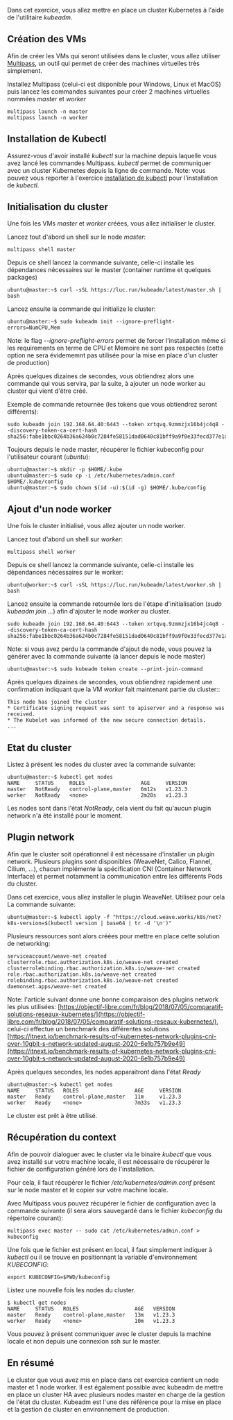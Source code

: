 Dans cet exercice, vous allez mettre en place un cluster Kubernetes à l'aide de l'utilitaire *kubeadm*.

## Création des VMs

Afin de créer les VMs qui seront utilisées dans le cluster, vous allez utiliser [Multipass](https://multipass.run), un outil qui permet de créer des machines virtuelles très simplement.

Installez Multipass (celui-ci est disponible pour Windows, Linux et MacOS) puis lancez les commandes suivantes pour créer 2 machines virtuelles nommées *master* et *worker*

```
multipass launch -n master
multipass launch -n worker
```

## Installation de Kubectl

Assurez-vous d'avoir installé *kubectl* sur la machine depuis laquelle vous avez lancé les commandes Multipass. *kubectl*  permet de communiquer avec un cluster Kubernetes depuis la ligne de commande.
Note: vous pouvez vous reporter à l'exercice [installation de kubectl](https://gitlab.com/lucj/k8s-exercices/-/blob/master/Installation/kubectl.md) pour l'installation de *kubectl*.

## Initialisation du cluster

Une fois les VMs *master* et *worker* créées, vous allez initialiser le cluster.

Lancez tout d'abord un shell sur le node *master*:

```
multipass shell master
```

Depuis ce shell lancez la commande suivante, celle-ci installe les dépendances nécessaires sur le master (container runtime et quelques packages)

```
ubuntu@master:~$ curl -sSL https://luc.run/kubeadm/latest/master.sh | bash
```

Lancez ensuite la commande qui initialize le cluster:

```
ubuntu@master:~$ sudo kubeadm init --ignore-preflight-errors=NumCPU,Mem
```

Note: le flag *--ignore-preflight-errors* permet de forcer l'installation même si les requirements en terme de CPU et Memoire ne sont pas respectés (cette option ne sera évidememnt pas utilisée pour la mise en place d'un cluster de production)

Après quelques dizaines de secondes, vous obtiendrez alors une commande qui vous servira, par la suite, à ajouter un node worker au cluster qui vient d'être créé.

Exemple de commande retournée (les tokens que vous obtiendrez seront différents):

```
sudo kubeadm join 192.168.64.40:6443 --token xrtqvq.9zmmzjx16b4jc4q8 --discovery-token-ca-cert-hash sha256:fabe1bbc0264b36a624b0c7284fe58151dad0640c81bff9a9f0e33fecd377e1a
```

Toujours depuis le node master, récupérer le fichier kubeconfig pour l'utilisateur courant (*ubuntu*):

```
ubuntu@master:~$ mkdir -p $HOME/.kube
ubuntu@master:~$ sudo cp -i /etc/kubernetes/admin.conf $HOME/.kube/config
ubuntu@master:~$ sudo chown $(id -u):$(id -g) $HOME/.kube/config
```

## Ajout d'un node worker

Une fois le cluster initialisé, vous allez ajouter un node worker.

Lancez tout d'abord un shell sur *worker*:

```
multipass shell worker
```

Depuis ce shell lancez la commande suivante, celle-ci installe les dépendances nécessaires sur le worker:

```
ubuntu@worker:~$ curl -sSL https://luc.run/kubeadm/latest/worker.sh | bash
```

Lancez ensuite la commande retournée lors de l'étape d'initialisation (*sudo kubeadm join ...*) afin d'ajouter le node *worker* au cluster.

```
sudo kubeadm join 192.168.64.40:6443 --token xrtqvq.9zmmzjx16b4jc4q8 --discovery-token-ca-cert-hash sha256:fabe1bbc0264b36a624b0c7284fe58151dad0640c81bff9a9f0e33fecd377e1a
```

Note: si vous avez perdu la commande d'ajout de node, vous pouvez la générer avec la commande suivante (à lancer depuis le node master)

```
ubuntu@master:~$ sudo kubeadm token create --print-join-command
```

Après quelques dizaines de secondes, vous obtiendrez rapidement une confirmation indiquant que la VM *worker* fait maintenant partie du cluster::


```
This node has joined the cluster
* Certificate signing request was sent to apiserver and a response was received.
* The Kubelet was informed of the new secure connection details.
...
```

## Etat du cluster

Listez à présent les nodes du cluster avec la commande suivante:

```
ubuntu@master:~$ kubectl get nodes
NAME     STATUS     ROLES                  AGE     VERSION
master   NotReady   control-plane,master   6m12s   v1.23.3
worker   NotReady   <none>                 2m28s   v1.23.3
```

Les nodes sont dans l'état *NotReady*, cela vient du fait qu'aucun plugin network n'a été installé pour le moment.

## Plugin network

Afin que le cluster soit opérationnel il est nécessaire d'installer un plugin network. Plusieurs plugins sont disponibles (WeaveNet, Calico, Flannel, Cilium, …), chacun implémente la spécification CNI (Container Network Interface) et permet notamment la communication entre les différents Pods du cluster.

Dans cet exercice, vous allez installer le plugin WeaveNet. Utilisez pour cela La commande suivante:

```
ubuntu@master:~$ kubectl apply -f "https://cloud.weave.works/k8s/net?k8s-version=$(kubectl version | base64 | tr -d '\n')"
```

Plusieurs ressources sont alors créées pour mettre en place cette solution de networking:

```
serviceaccount/weave-net created
clusterrole.rbac.authorization.k8s.io/weave-net created
clusterrolebinding.rbac.authorization.k8s.io/weave-net created
role.rbac.authorization.k8s.io/weave-net created
rolebinding.rbac.authorization.k8s.io/weave-net created
daemonset.apps/weave-net created
```

Note: l'article suivant donne une bonne comparaison des plugins network les plus utilisées: [https://objectif-libre.com/fr/blog/2018/07/05/comparatif-solutions-reseaux-kubernetes/](https://objectif-libre.com/fr/blog/2018/07/05/comparatif-solutions-reseaux-kubernetes/), celui-ci effectue un benchmark des différentes solutions [https://itnext.io/benchmark-results-of-kubernetes-network-plugins-cni-over-10gbit-s-network-updated-august-2020-6e1b757b9e49](https://itnext.io/benchmark-results-of-kubernetes-network-plugins-cni-over-10gbit-s-network-updated-august-2020-6e1b757b9e49)


Après quelques secondes, les nodes apparaitront dans l'état *Ready*

```
ubuntu@master:~$ kubectl get nodes
NAME     STATUS   ROLES                  AGE     VERSION
master   Ready    control-plane,master   11m     v1.23.3
worker   Ready    <none>                 7m33s   v1.23.3
```

Le cluster est prêt à être utilisé.

## Récupération du context

Afin de pouvoir dialoguer avec le cluster via le binaire *kubectl* que vous avez installé sur votre machine locale, il est nécessaire de récupérer le fichier de configuration généré lors de l'installation.

Pour cela, il faut récupérer le fichier */etc/kubernetes/admin.conf* présent sur le node master et le copier sur votre machine locale.

Avec Multipass vous pouvez récupérer le fichier de configuration avec la commande suivante (il sera alors sauvegardé dans le fichier *kubeconfig* du répertoire courant):

```
multipass exec master -- sudo cat /etc/kubernetes/admin.conf > kubeconfig
```

Une fois que le fichier est présent en local, il faut simplement indiquer à *kubectl* ou il se trouve en positionnant la variable d'environnement *KUBECONFIG*:

```
export KUBECONFIG=$PWD/kubeconfig
```

Listez une nouvelle fois les nodes du cluster.

```
$ kubectl get nodes
NAME     STATUS   ROLES                  AGE   VERSION
master   Ready    control-plane,master   13m   v1.23.3
worker   Ready    <none>                 10m   v1.23.3
```

Vous pouvez à présent communiquer avec le cluster depuis la machine locale et non depuis une connexion ssh sur le master.

## En résumé

Le cluster que vous avez mis en place dans cet exercice contient un node master et 1 node worker. Il est également possible avec kubeadm de mettre en place un cluster HA avec plusieurs nodes master en charge de la gestion de l'état du cluster. Kubeadm est l'une des référence pour la mise en place et la gestion de cluster en environnement de production.

